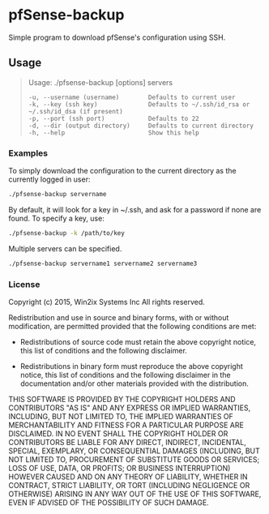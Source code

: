 # pfSense-backup
Simple program to download pfSense's configuration using SSH.

## Usage
> Usage: ./pfsense-backup [options] servers
> 
>     -u, --username (username)        Defaults to current user
>     -k, --key (ssh key)              Defaults to ~/.ssh/id_rsa or ~/.ssh/id_dsa (if present)
>     -p, --port (ssh port)            Defaults to 22
>     -d, --dir (output directory)     Defaults to current directory
>     -h, --help                       Show this help

### Examples
To simply download the configuration to the current directory as the currently
logged in user:
```sh
./pfsense-backup servername
```

By default, it will look for a key in ~/.ssh, and ask for a password if none are
found.  To specify a key, use:

```sh
./pfsense-backup -k /path/to/key
```

Multiple servers can be specified.
```sh
./pfsense-backup servername1 servername2 servername3
```

### License

Copyright (c) 2015, Win2ix Systems Inc
All rights reserved.

Redistribution and use in source and binary forms, with or without
modification, are permitted provided that the following conditions are met:

* Redistributions of source code must retain the above copyright notice, this
  list of conditions and the following disclaimer.

* Redistributions in binary form must reproduce the above copyright notice,
  this list of conditions and the following disclaimer in the documentation
  and/or other materials provided with the distribution.

THIS SOFTWARE IS PROVIDED BY THE COPYRIGHT HOLDERS AND CONTRIBUTORS "AS IS"
AND ANY EXPRESS OR IMPLIED WARRANTIES, INCLUDING, BUT NOT LIMITED TO, THE
IMPLIED WARRANTIES OF MERCHANTABILITY AND FITNESS FOR A PARTICULAR PURPOSE ARE
DISCLAIMED. IN NO EVENT SHALL THE COPYRIGHT HOLDER OR CONTRIBUTORS BE LIABLE
FOR ANY DIRECT, INDIRECT, INCIDENTAL, SPECIAL, EXEMPLARY, OR CONSEQUENTIAL
DAMAGES (INCLUDING, BUT NOT LIMITED TO, PROCUREMENT OF SUBSTITUTE GOODS OR
SERVICES; LOSS OF USE, DATA, OR PROFITS; OR BUSINESS INTERRUPTION) HOWEVER
CAUSED AND ON ANY THEORY OF LIABILITY, WHETHER IN CONTRACT, STRICT LIABILITY,
OR TORT (INCLUDING NEGLIGENCE OR OTHERWISE) ARISING IN ANY WAY OUT OF THE USE
OF THIS SOFTWARE, EVEN IF ADVISED OF THE POSSIBILITY OF SUCH DAMAGE.

